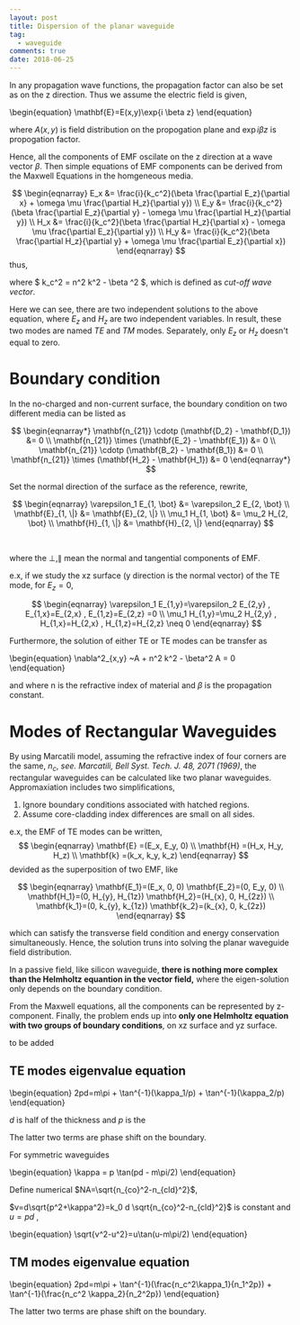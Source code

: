 ```yaml
---
layout: post
title: Dispersion of the planar waveguide
tag: 
  - waveguide
comments: true
date: 2018-06-25
---
```


<!-- EMF propogation in homogeneous media -->

In any propagation wave functions, the propagation factor can also be set as on the z direction. Thus we assume the electric field is given,
<!-- more -->

\begin{equation} \mathbf{E}=E(x,y)\exp{i \beta z} \end{equation}

where $A(x,y)$ is field distribution on the propogation plane and $\exp{i \beta z}$ is propogation factor.

Hence, all the components of EMF oscilate on the z direction at a wave vector $\beta$. 
Then simple equations of EMF components can be derived from the Maxwell Equations in the homgeneous media.

$$
\begin{eqnarray}
    E_x &=  \frac{i}{k_c^2}(\beta \frac{\partial E_z}{\partial x} + \omega \mu \frac{\partial H_z}{\partial y}) \\
    E_y &=  \frac{i}{k_c^2}(\beta \frac{\partial E_z}{\partial y} - \omega \mu \frac{\partial H_z}{\partial y}) \\
    H_x &=  \frac{i}{k_c^2}(\beta \frac{\partial H_z}{\partial x} - \omega \mu \frac{\partial E_z}{\partial y}) \\
    H_y &=  \frac{i}{k_c^2}(\beta \frac{\partial H_z}{\partial y} + \omega \mu \frac{\partial E_z}{\partial x}) 
\end{eqnarray}
$$
thus, 

where $ k_c^2 = n^2 k^2 - \beta ^2 $, which is defined as *cut-off wave vector*.

Here we can see, there are two independent solutions to the above equation, where $E_z$ and $H_z$ are two independent variables. In result, these two modes are named *TE* and *TM* modes. Separately, only $E_z$ or $H_z$ doesn't equal to zero.


# Boundary condition

In the no-charged and non-current surface, the boundary condition on two different media can be listed as

$$
\begin{eqnarray*}
  \mathbf{n_{21}} \cdotp (\mathbf{D_2} - \mathbf{D_1}) &= 0 \\
  \mathbf{n_{21}} \times (\mathbf{E_2} - \mathbf{E_1}) &= 0 \\
  \mathbf{n_{21}} \cdotp (\mathbf{B_2} - \mathbf{B_1}) &= 0 \\
  \mathbf{n_{21}} \times (\mathbf{H_2} - \mathbf{H_1}) &= 0 
\end{eqnarray*}
$$

Set the normal direction of the surface as the reference, 
rewrite,
<br>

$$
\begin{eqnarray}
  \varepsilon_1 E_{1, \bot} &= \varepsilon_2 E_{2, \bot} \\
  \mathbf{E}_{1, \|} &= \mathbf{E}_{2, \|} \\ 
  \mu_1 H_{1, \bot} &= \mu_2 H_{2, \bot} \\
  \mathbf{H}_{1, \|} &= \mathbf{H}_{2, \|} 
\end{eqnarray}
$$

<br>

where the $\perp, \parallel$ mean the normal and tangential components of EMF.

e.x, if we study the xz surface (y direction is the normal vector) of the TE mode, for $E_z = 0$,

$$
\begin{eqnarray}
\varepsilon_1 E_{1,y}=\varepsilon_2 E_{2,y} , E_{1,x}=E_{2,x} , E_{1,z}=E_{2,z} =0 \\
\mu_1 H_{1,y}=\mu_2 H_{2,y} , H_{1,x}=H_{2,x} , H_{1,z}=H_{2,z} \neq 0 
\end{eqnarray}
$$

Furthermore, the solution of either TE or TE modes can be transfer as 

\begin{equation}
\nabla^2_{x,y} ~A + n^2 k^2 - \beta^2 A = 0 
\end{equation}

and where n is the refractive index of material and $\beta$ is the propagation constant.


# Modes of Rectangular Waveguides

By using Marcatili model, assuming the refractive index of four corners are the same, $n_c$, *see. Marcatili, Bell Syst. Tech. J. 48, 2071 (1969)*, the rectangular waveguides can be calculated like two planar waveguides. Appromaxiation includes two simplifications,

1. Ignore boundary conditions associated with hatched regions. 
2. Assume core-cladding index differences are small on all sides.

e.x, the EMF of TE modes can be written,
$$
\begin{eqnarray}
\mathbf{E} =(E_x, E_y, 0) \\
\mathbf{H} =(H_x, H_y, H_z) \\
\mathbf{k} =(k_x, k_y, k_z)
\end{eqnarray}
$$
devided as the superposition of two EMF, like

$$
\begin{eqnarray}
\mathbf{E_1}=(E_x, 0, 0) 
\mathbf{E_2}=(0, E_y, 0) \\
\mathbf{H_1}=(0, H_{y}, H_{1z}) 
\mathbf{H_2}=(H_{x}, 0, H_{2z}) \\
\mathbf{k_1}=(0, k_{y}, k_{1z}) 
\mathbf{k_2}=(k_{x}, 0, k_{2z})
\end{eqnarray}
$$


which can satisfy the transverse field condition and energy conservation simultaneously. Hence, the solution truns into solving the planar waveguide field distribution.

In a passive field, like silicon waveguide, **there is nothing more complex than the Helmholtz equantion in the vector field,** where the eigen-solution only depends on the boundary condition.

From the Maxwell equations, all the components can be represented by z-component. Finally, the problem ends up into **only one Helmholtz equation with two groups of boundary conditions**, on xz surface and yz surface.

to be added

## TE modes eigenvalue equation

\begin{equation}
2pd=m\pi + \tan^{-1}(\kappa_1/p) + \tan^{-1}(\kappa_2/p)
\end{equation}

$d$ is half of the thickness and $p$ is the 

The latter two terms are phase shift on the boundary.

For symmetric waveguides

\begin{equation}
\kappa = p \tan(pd - m\pi/2)
\end{equation}

Define numerical $NA=\sqrt{n_{co}^2-n_{cld}^2}$, 

$v=d\sqrt{p^2+\kappa^2}=k_0 d \sqrt{n_{co}^2-n_{cld}^2}$
is constant and $u = pd$ ,

\begin{equation}
\sqrt{v^2-u^2}=u\tan(u-m\pi/2)
\end{equation}


## TM modes eigenvalue equation

\begin{equation}
2pd=m\pi + \tan^{-1}(\frac{n_c^2\kappa_1}{n_1^2p}) + \tan^{-1}(\frac{n_c^2 \kappa_2}{n_2^2p})
\end{equation}

The latter two terms are phase shift on the boundary.
